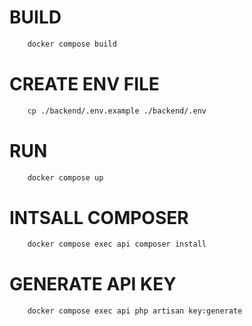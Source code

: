 # BUILD
```bash
    docker compose build
```
# CREATE ENV FILE
```bash
    cp ./backend/.env.example ./backend/.env
```
# RUN
```bash
    docker compose up
```
# INTSALL COMPOSER
```bash
    docker compose exec api composer install
```
# GENERATE API KEY
```bash
    docker compose exec api php artisan key:generate
```
